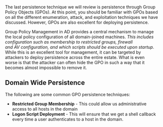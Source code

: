 The last persistence technique we will review is persistence through Group Policy Objects (GPOs). At this point, you should be familiar with GPOs based on all the different enumeration, attack, and exploitation techniques we have discussed. However, GPOs are also excellent for deploying persistence.

Group Policy Management in AD provides a central mechanism to manage the local policy configuration of all domain-joined machines. *This includes configuration such as membership to restricted groups, firewall and AV configuration, and which scripts should be executed upon startup*. While this is an excellent tool for management, it can be targeted by attackers to deploy persistence across the entire estate. What is even worse is that the attacker can often hide the GPO in such a way that it becomes almost impossible to remove it.

## Domain Wide Persistence
The following are some common GPO persistence techniques:
- **Restricted Group Membership** - This could allow us administrative access to all hosts in the domain
- **Logon Script Deployment** - This will ensure that we get a shell callback every time a user authenticates to a host in the domain.